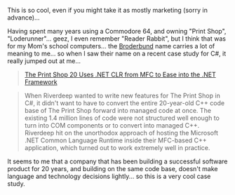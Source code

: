 This is so cool, even if you might take it as mostly marketing (sorry in advance)...

Having spent many years using a Commodore 64, and owning "Print Shop", "Loderunner"... geez, I even remember "Reader Rabbit", but I think that was for my Mom's school computers... the [Broderbund](http://www.broderbund.com/) name carries a lot of meaning to me... so when I saw their name on a recent case study for C#, it really jumped out at me...

> [The Print Shop 20 Uses .NET CLR from MFC to Ease into the .NET Framework](http://www.microsoft.com/resources/casestudies/CaseStudy.asp?CaseStudyID=14934)

> When Riverdeep wanted to write new features for The Print Shop in C#, it didn't want to have to convert the entire 20-year-old C++ code base of The Print Shop forward into managed code at once. The existing 1.4 million lines of code were not structured well enough to turn into COM components or to convert into managed C++. Riverdeep hit on the unorthodox approach of hosting the Microsoft .NET Common Language Runtime inside their MFC-based C++ application, which turned out to work extremely well in practice.

It seems to me that a company that has been building a successful software product for 20 years, and building on the same code base, doesn't make language and technology decisions lightly... so this is a very cool case study.